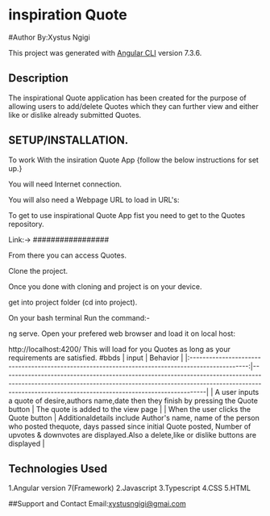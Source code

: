 # inspiration Quote

#Author
By:Xystus Ngigi

This project was generated with [Angular CLI](https://github.com/angular/angular-cli) version 7.3.6.

## Description
The inspirational Quote application has been created for the purpose of allowing users to add/delete Quotes which they can further view and either like or dislike already submitted Quotes.

## SETUP/INSTALLATION.
To work With the insiration Quote App {follow the below instructions for set up.}

You will need Internet connection.

You will also need a Webpage URL to load in URL's:

To get to use inspirational Quote App fist you need to get to the Quotes repository.

Link:-> #################

From there you can access Quotes.

Clone the project.

Once you done with cloning and project is on your device.

get into project folder (cd into project).

On your bash terminal Run the command:-

ng serve.
Open your prefered web browser and load it on local host:

http://localhost:4200/
This will load for you Quotes as long as your requirements are satisfied.
#bbds
|                                              input                                               | Behavior                                                                                                                                                                                                                  |
|:------------------------------------------------------------------------------------------------:|---------------------------------------------------------------------------------------------------------------------------------------------------------------------------------------------------------------------------|
| A user inputs a quote of desire,authors name,date then they finish by pressing the Quote button  | The quote is added to the view page                                                                                                                                                                                       |
| When the user clicks the Quote button                                                            | Additionaldetails include  Author's name, name of the person who posted thequote, days passed since initial Quote posted, Number of upvotes & downvotes are displayed.Also a delete,like or dislike buttons are displayed |

## Technologies Used
1.Angular version 7(Framework)
2.Javascript
3.Typescript
4.CSS
5.HTML

##Support and Contact
Email:xystusngigi@gmai.com
